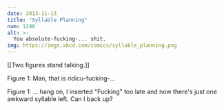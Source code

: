 ```yaml
---
date: 2013-11-13
title: "Syllable Planning"
num: 1290
alt: >-
  You absolute-fucking-... shit.
img: https://imgs.xkcd.com/comics/syllable_planning.png
---
```

[[Two figures stand talking.]]

Figure 1: Man, that is ridicu-fucking-...

Figure 1: ... hang on, I inserted "Fucking" too late and now there's just one awkward syllable left. Can I back up? 


